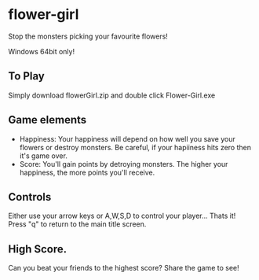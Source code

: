 # flower-girl
Stop the monsters picking your favourite flowers!

Windows 64bit only!

## To Play
Simply download flowerGirl.zip and double click Flower-Girl.exe

## Game elements
- Happiness:  Your happiness will depend on how well you save your flowers or destroy monsters.  Be careful, if your hapiiness hits zero then it's game over.
- Score: You'll gain points by detroying monsters.  The higher your happiness, the more points you'll receive.

## Controls
Either use your arrow keys or A,W,S,D to control your player... Thats it!
Press "q" to return to the main title screen.

## High Score.
Can you beat your friends to the highest score?  Share the game to see!
